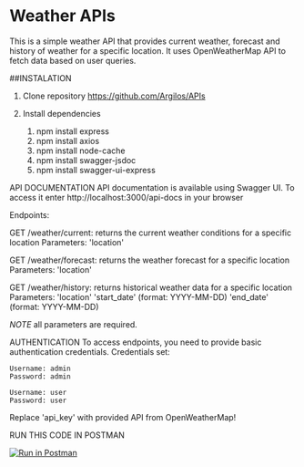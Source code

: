 # Weather APIs

This is a simple weather API that provides current weather, forecast and history of weather for a specific location.
It uses OpenWeatherMap API to fetch data based on user queries.

##INSTALATION
  1. Clone repository
      https://github.com/Argilos/APIs
      
  2. Install dependencies
     1. npm install express
     2. npm install axios
     3. npm install node-cache
     4. npm install swagger-jsdoc
     5. npm install swagger-ui-express

API DOCUMENTATION 
  API documentation is available using Swagger UI. To access it enter http://localhost:3000/api-docs in your browser
  

Endpoints:

  GET /weather/current: returns the current weather conditions for a specific location
    Parameters: 'location' 
    
  GET /weather/forecast: returns the weather forecast for a specific location
    Parameters: 'location'
    
  GET /weather/history: returns historical weather data for a specific location
    Parameters: 'location'
                'start_date' (format: YYYY-MM-DD)
                'end_date' (format: YYYY-MM-DD)
                
 *NOTE* all parameters are required.
 
 AUTHENTICATION
  To access endpoints, you need to provide basic authentication credentials.
  Credentials set: 
  
    Username: admin
    Password: admin
    
    Username: user
    Password: user
    

Replace 'api_key' with provided API from OpenWeatherMap!      



RUN THIS CODE IN POSTMAN

[![Run in Postman](https://run.pstmn.io/button.svg)](https://god.gw.postman.com/run-collection/25029727-888b1274-0387-4da7-805a-6eeedd3e2f8a?action=collection%2Ffork&source=rip_markdown&collection-url=entityId%3D25029727-888b1274-0387-4da7-805a-6eeedd3e2f8a%26entityType%3Dcollection%26workspaceId%3D534afe19-ce8f-40a1-81fb-1ff669cd8f33)
    
    
    
    
    
                


      
    
